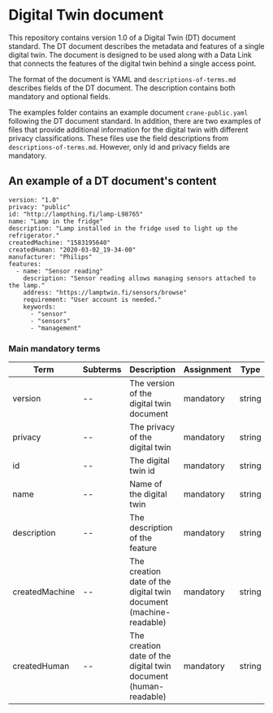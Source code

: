 # Digital Twin document

This repository contains version 1.0 of a Digital Twin (DT) document standard. The DT document describes the metadata and features of a single digital twin. The document is designed to be used along with a Data Link that connects the features of the digital twin behind a single access point.

The format of the document is YAML and ``descriptions-of-terms.md`` describes fields of the DT document. The description contains both mandatory and optional fields.

The examples folder contains an example document ``crane-public.yaml`` following the DT document standard. In addition, there are two examples of files that provide additional information for the digital twin with different privacy classifications. These files use the field descriptions from ``descriptions-of-terms.md``. However, only id and privacy fields are mandatory.

## An example of a DT document's content

```
version: "1.0"
privacy: "public"
id: "http://lampthing.fi/lamp-L98765"
name: "Lamp in the fridge"
description: "Lamp installed in the fridge used to light up the refrigerator."
createdMachine: "1583195640"
createdHuman: "2020-03-02_19-34-00"
manufacturer: "Philips"
features:
  - name: "Sensor reading"
    description: "Sensor reading allows managing sensors attached to the lamp."
    address: "https://lamptwin.fi/sensors/browse"
    requirement: "User account is needed."
    keywords:
      - "sensor"
      - "sensors"
      - "management"
```

### Main mandatory terms

| Term | Subterms | Description | Assignment | Type |
| ------------- | ------------- | ------------- | ------------- | ------------- |
| version  | -- | The version of the digital twin document | mandatory | string |
| privacy  | -- | The privacy of the digital twin | mandatory | string |
| id  | -- | The digital twin id | mandatory | string |
| name  | -- | Name of the digital twin | mandatory | string |
| description  | -- | The description of the feature | mandatory | string |
| createdMachine  | -- | The creation date of the digital twin document (machine-readable) | mandatory | string |
| createdHuman  | -- | The creation date of the digital twin document (human-readable)| mandatory | string |
